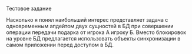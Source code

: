 Тестовое задание

Насколько я понял наибольший интерес представляет задача с одновременным апдейтом 
двух сущностей в БД при совершении операции передачи подарка от игрока А игроку Б.
Вместо блокировок на уровне БД предлагается использовать объекты синхронизации
в самом приложении перед доступом в БД.